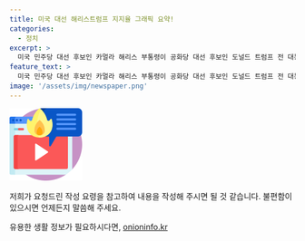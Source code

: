 ```yaml
---
title: 미국 대선 해리스트럼프 지지율 그래픽 요약!
categories:
  - 정치
excerpt: >
  미국 민주당 대선 후보인 카멀라 해리스 부통령이 공화당 대선 후보인 도널드 트럼프 전 대통령을 앞서며 컨벤션 효과를 누리고 있는 것으로 나타났다. 현재 카멀라 해리스의 인기가 상승하고 있으며, 두 후보 사이의 격차가 좁혀지고 있는 상황이다.
feature_text: >
  미국 민주당 대선 후보인 카멀라 해리스 부통령이 공화당 대선 후보인 도널드 트럼프 전 대통령을 앞서며 컨벤션 효과를 누리고 있는 것으로 나타났다. 현재 카멀라 해리스의 인기가 상승하고 있으며, 두 후보 사이의 격차가 좁혀지고 있는 상황이다.
image: '/assets/img/newspaper.png'
---
```


<p><img src="/assets/img/news.png" alt="rentncar 속보" /></p>

<p>저희가 요청드린 작성 요령을 참고하여 내용을 작성해 주시면 될 것 같습니다. 불편함이 있으시면 언제든지 말씀해 주세요.</p>
유용한 생활 정보가 필요하시다면, <a href="https://onioninfo.kr" rel="dofollow">onioninfo.kr</a>


